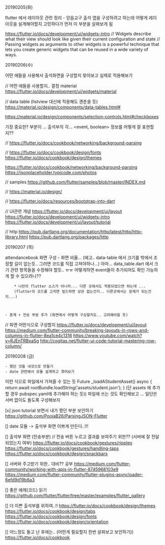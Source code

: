 20190205(화)

flutter 에서 레이아웃 관련 정리
    - 믿음교구 출석 앱을 구성하려고 하는데 어떻게 레이아웃을 설계해야할지 고민하다가 먼저 이 부분을 살펴보게 됨

https://flutter.io/docs/development/ui/widgets-intro
// Widgets describe what their view should look like given their current configuration and state
// Passing widgets as arguments to other widgets is a powerful technique that lets you create generic widgets that can be reused in a wide variety of ways.

20190206(수)

어떤 애들을 사용해서 출석화면을 구성할지 찾아보고 실제로 적용해보기

// 어떤 애들을 사용할지.. 결정 material 
https://flutter.io/docs/development/ui/widgets/material

// data table (listview 대신에 적용해도 괜춘을 듯)
https://material.io/design/components/data-tables.html#

https://material.io/design/components/selection-controls.html#checkboxes


가장 중요한? 부분이 ... 출석부의 각... <event, boolean> 정보를 어떻게 잘 표현할지??

// 
https://flutter.io/docs/cookbook/networking/background-parsing

//
https://flutter.io/docs/cookbook/design/fonts
https://flutter.io/docs/cookbook/design/themes


https://flutter.io/docs/cookbook/networking/background-parsing
https://jsonplaceholder.typicode.com/photos


// samples
https://github.com/flutter/samples/blob/master/INDEX.md



// 
https://material.io/design/


// 
https://flutter.io/docs/resources/bootstrap-into-dart

// UI관련 개념
https://flutter.io/docs/development/ui/layout
https://flutter.io/docs/development/ui/widgets-intro
https://flutter.io/docs/development/ui/layout/tutorial


// http
https://pub.dartlang.org/documentation/http/latest/http/http-library.html
https://pub.dartlang.org/packages/http

20190207 (목)

attendancebook 화면 구성
    - 화면 비율... (에고.. data-table 에서 크기를 밖에서 조정할 길이 없는듯.. 그러면 코드를 직접 고쳐야하나...)
        아마... data_table.dart 에서 크기 관련 항목들을 수정해야 할듯.. ㅠㅠ 
        어떻게하면 event들이 추가되어도 확인 가능하게 할 수 있으려나??

        * 나만의 flutter 소스가 아니라... 다른 곳에서도 적용되었으면 하는데 ...
        (flutter의 코드를 고치면 빌드하면 상관 없는건지.. 다른곳에서는 문제가 되는건지...)



    - 총계 + 전송 부분 추가 (화면에서 어떻게 구상할지도.. 고려해야할 듯)
    


// 화면 어떤식으로 구성할지
https://flutter.io/docs/development/ui/layout
https://medium.com/flutter-community/breaking-layouts-in-rows-and-columns-in-flutter-8ea1ce4c1316
https://www.youtube.com/watch?v=RJEnTRBxaSg
http://cogitas.net/flutter-ui-code-tutorial-mastering-row-column/


20190208 (금)

    - 했던 것들 내것으로 만들기
    - date 관련해서 모듈 설계하고 겪어보기

이런 식으로 파일에서 가져올 수 있는 듯
Future<String> _loadAStudentAsset() async {
  return await rootBundle.loadString('assets/student.json');
}
(단 assets 에 추가할 경우 pubspec.yaml에 추가해야 하는 듯))
파일에 쓰는 것도 확인해보고 ... 일단은 서버 없이도 돌도록 구성해보자

[x] json tutorial 보면서 내가 짰던 부분 보안하기
https://github.com/PoojaB26/ParsingJSON-Flutter

[] date 모듈 -> 출석부 화면 이쁘게 만든다..!!!

[] 출석부 화면 (전송부분)
// 전송 버튼 누르고 결과를 보여주기 위한?? (서버에 잘 전달 되었는지 여부)
https://flutter.io/docs/cookbook/gestures/ripples 
https://flutter.io/docs/cookbook/gestures/handling-taps
https://flutter.io/docs/cookbook/design/snackbars

[] 서버와 주고받기 위한.. 대비?? 공부
https://medium.com/flutter-community/working-with-apis-in-flutter-8745968103e9
https://medium.com/flutter-community/flutter-plugins-asyncloader-6efd9d19b6a3

[] 좋은 예제(코드) 읽기
https://github.com/flutter/flutter/tree/master/examples/flutter_gallery

[] 더 이쁜 출석부를 위하여..!!
https://flutter.io/docs/cookbook/design/themes
https://flutter.io/docs/cookbook/design/tabs
https://flutter.io/docs/cookbook/design/fonts
https://flutter.io/docs/cookbook/design/orientation

[] 어느정도 돌고 난 후에는.. (어떤게 필요할지 한번 살펴보고 보안하기)) 
https://flutter.io/docs/cookbook